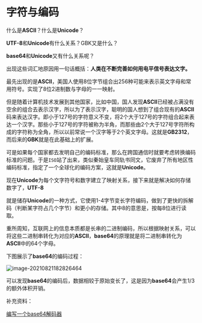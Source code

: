# 字符与编码

什么是**ASCII**？什么是**Unicode**？

**UTF-8**和**Unicode**有什么关系？GBK又是什么？

**base64**和**Unicode**又有什么关系呢？

出现这些词汇地原因用一句话概括：**人类在不断完善如何用电平信号表达文字。**

最先出现的是**ASCII**，美国人使用8位字节组合出256种可能来表示英文字母和常用符号。实现了8位2进制数与字母的一一映射。

但是随着计算机技术发展到其他国家，比如中国，国人发现**ASCII**已经被占满没有空余的组合去表示汉字，所以为了表示汉字，聪明的国人想到了组合现有的**ASCII**码来表达汉字。即小于127号的字符意义不变，将2个大于127号的字符组合起来表达一个汉字。那些小于127号的字符被称为半角，而那些由2个大于127号字符所构成的字符称为全角，所以以前常说一个汉字等于2个英文字母。这就是**GB2312**，而后来的**GBK**就是在此基础上的扩展。

可是如果每个国家都去发明自己的编码标准，那么在跨国通信时就要考虑转换编码标准的问题。于是`ISO`站了出来，类似秦始皇车同轨书同文，它废弃了所有地区性编码标准，指定了一个全球化的编码方案，这就是**Unicode**。

现在**Unicode**为每个文字符号和数字建立了映射关系，接下来就是解决如何存储数字了，**UTF-8**

就是储存**Unicode**的一种方式，它使用1-4字节变长字符编码，做到了更快的拆解码（判断某字符占几个字节）和更小的存储。其中8的意思是，按每8位进行读取。

重所周知，互联网上的信息本质都是长串的二进制编码，所以根据映射关系，可以将这些二进制串转化为对应的**ASCII**，**base64**的原理就是将二进制串转化为**ASCII**中的64个字母。

下图展示了**base64**的编码过程：

![image-20210821182826464](http://img.gxyhero.top/img/202108211828358.png)

可以发现**base64**的编码后，数据相较于原始变长了，这是因为**base64**会产生1/3的额外体积开销。

补充资料：

[编写一个base64解码器](https://www.zhihu.com/zvideo/1353383170100994048)

